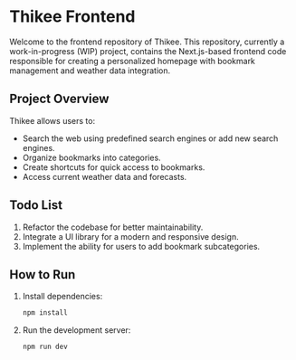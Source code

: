 # Thikee Frontend

Welcome to the frontend repository of Thikee. This repository, currently a work-in-progress (WIP) project, contains the Next.js-based frontend code responsible for creating a personalized homepage with bookmark management and weather data integration.

## Project Overview

Thikee allows users to:
- Search the web using predefined search engines or add new search engines.
- Organize bookmarks into categories.
- Create shortcuts for quick access to bookmarks.
- Access current weather data and forecasts.

## Todo List

1. Refactor the codebase for better maintainability.
2. Integrate a UI library for a modern and responsive design.
3. Implement the ability for users to add bookmark subcategories.

## How to Run

1. Install dependencies:
   ```bash
   npm install
2. Run the development server:
   ```bash
   npm run dev